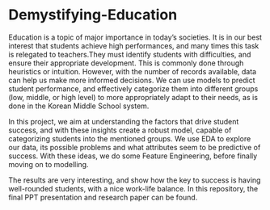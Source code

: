 # Demystifying-Education

Education is a topic of major importance in today’s societies. It is in our best interest that students achieve high performances, and many times this task is relegated to teachers.They must identify students with difficulties, and ensure their appropriate development. This is commonly done through heuristics or intuition. However, with the number of records available, data can help us make more
informed decisions. We can use models to predict student performance, and effectively categorize them into different groups (low, middle, or high level) to more appropriately adapt to their needs, as is done in the Korean Middle School system.

In this project, we aim at understanding the factors that drive student success, and with these insights create a robust model, capable of categorizing students into the mentioned groups.
We use EDA to explore our data, its possible problems and what attributes seem to be predictive of success. With these ideas, we do some Feature Engineering, before finally moving on to modelling.

The results are very interesting, and show how the key to success is having well-rounded students, with a nice work-life balance.
In this repository, the final PPT presentation and research paper can be found.
